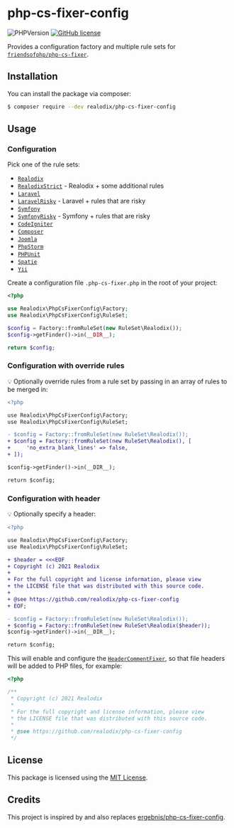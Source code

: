 # php-cs-fixer-config

![PHPVersion](https://img.shields.io/badge/PHP-^7.3|^8-777BB4.svg?style=flat-square)
[![GitHub license](https://img.shields.io/github/license/realodix/PHP-CS-Fixer-Config.svg?style=flat-square)](/LICENSE)

Provides a configuration factory and multiple rule sets for [`friendsofphp/php-cs-fixer`](http://github.com/FriendsOfPHP/PHP-CS-Fixer).

## Installation

You can install the package via composer:

```sh
$ composer require --dev realodix/php-cs-fixer-config
```

## Usage

### Configuration

Pick one of the rule sets:

* [`Realodix`](src/RuleSet/Realodix.php)
* [`RealodixStrict`](src/RuleSet/RealodixStrict.php) - Realodix + some additional rules
* [`Laravel`](src/RuleSet/Laravel.php)
* [`LaravelRisky`](src/RuleSet/LaravelRisky.php) - Laravel + rules that are risky
* [`Symfony`](src/RuleSet/Symfony.php)
* [`SymfonyRisky`](src/RuleSet/SymfonyRisky.php) - Symfony + rules that are risky
* [`CodeIgniter`](src/RuleSet/CodeIgniter.php)
* [`Composer`](src/RuleSet/Composer.php)
* [`Joomla`](src/RuleSet/Joomla.php)
* [`PhpStorm`](src/RuleSet/PhpStorm.php)
* [`PHPUnit`](src/RuleSet/PHPUnit.php)
* [`Spatie`](src/RuleSet/Spatie.php)
* [`Yii`](src/RuleSet/Yii.php)

Create a configuration file `.php-cs-fixer.php` in the root of your project:

```php
<?php

use Realodix\PhpCsFixerConfig\Factory;
use Realodix\PhpCsFixerConfig\RuleSet;

$config = Factory::fromRuleSet(new RuleSet\Realodix());
$config->getFinder()->in(__DIR__);

return $config;
```

### Configuration with override rules

:bulb: Optionally override rules from a rule set by passing in an array of rules to be merged in:

```diff
<?php

use Realodix\PhpCsFixerConfig\Factory;
use Realodix\PhpCsFixerConfig\RuleSet;

- $config = Factory::fromRuleSet(new RuleSet\Realodix());
+ $config = Factory::fromRuleSet(new RuleSet\Realodix(), [
+     'no_extra_blank_lines' => false,
+ ]);

$config->getFinder()->in(__DIR__);

return $config;
```

### Configuration with header

:bulb: Optionally specify a header:

```diff
<?php

use Realodix\PhpCsFixerConfig\Factory;
use Realodix\PhpCsFixerConfig\RuleSet;

+ $header = <<<EOF
+ Copyright (c) 2021 Realodix
+ 
+ For the full copyright and license information, please view
+ the LICENSE file that was distributed with this source code.
+ 
+ @see https://github.com/realodix/php-cs-fixer-config
+ EOF;

- $config = Factory::fromRuleSet(new RuleSet\Realodix());
+ $config = Factory::fromRuleSet(new RuleSet\Realodix($header));
$config->getFinder()->in(__DIR__);

return $config;
```

This will enable and configure the [`HeaderCommentFixer`](https://github.com/FriendsOfPHP/PHP-CS-Fixer/blob/3.0/src/Fixer/Comment/HeaderCommentFixer.php), so that
file headers will be added to PHP files, for example:

```php
<?php

/**
 * Copyright (c) 2021 Realodix
 *
 * For the full copyright and license information, please view
 * the LICENSE file that was distributed with this source code.
 *
 * @see https://github.com/realodix/php-cs-fixer-config
 */
```

## License

This package is licensed using the [MIT License](/LICENSE).

## Credits

This project is inspired by and also replaces [ergebnis/php-cs-fixer-config](https://github.com/ergebnis/php-cs-fixer-config).
